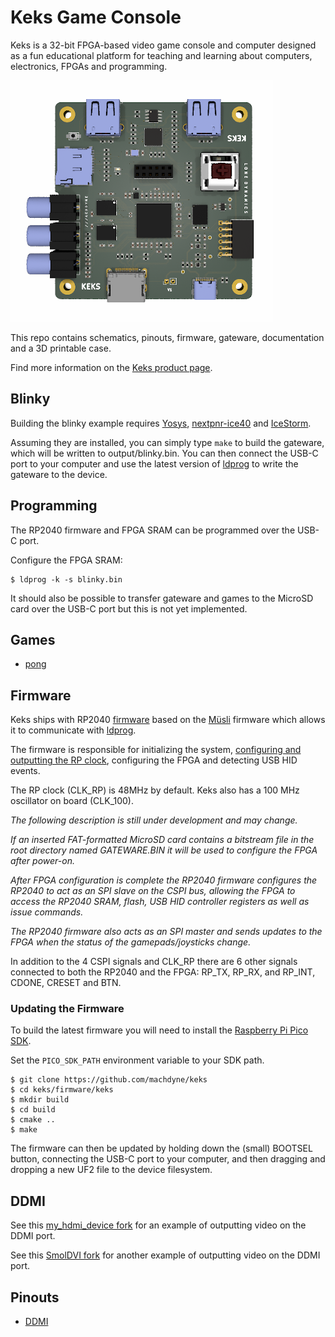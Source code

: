 # Keks Game Console

Keks is a 32-bit FPGA-based video game console and computer designed as a fun educational platform for teaching and learning about computers, electronics, FPGAs and programming.

![Keks Game Console](https://github.com/machdyne/keks/blob/0ec64c9bf5efc4cf7926da4405d466fae49035fd/keks.png)

This repo contains schematics, pinouts, firmware, gateware, documentation and a 3D printable case.

Find more information on the [Keks product page](https://machdyne.com/product/keks-game-console/).

## Blinky 

Building the blinky example requires [Yosys](https://github.com/YosysHQ/yosys), [nextpnr-ice40](https://github.com/YosysHQ/nextpnr) and [IceStorm](https://github.com/YosysHQ/icestorm).

Assuming they are installed, you can simply type `make` to build the gateware, which will be written to output/blinky.bin. You can then connect the USB-C port to your computer and use the latest version of [ldprog](https://github.com/machdyne/ldprog) to write the gateware to the device.

## Programming

The RP2040 firmware and FPGA SRAM can be programmed over the USB-C port.

Configure the FPGA SRAM:

```
$ ldprog -k -s blinky.bin
```

It should also be possible to transfer gateware and games to the MicroSD card over the USB-C port but this is not yet implemented.

## Games

* [pong](games/pong)

## Firmware

Keks ships with RP2040 [firmware](firmware) based on the [Müsli](https://github.com/machdyne/musli) firmware which allows it to communicate with [ldprog](https://github.com/machdyne/ldprog).

The firmware is responsible for initializing the system, [configuring and outputting the RP clock](https://www.raspberrypi.com/documentation/pico-sdk/hardware.html#hardware_clocks), configuring the FPGA and detecting USB HID events.

The RP clock (CLK\_RP) is 48MHz by default. Keks also has a 100 MHz oscillator on board (CLK\_100).

*The following description is still under development and may change.*

*If an inserted FAT-formatted MicroSD card contains a bitstream file in the root directory named GATEWARE.BIN it will be used to configure the FPGA after power-on.*

*After FPGA configuration is complete the RP2040 firmware configures the RP2040 to act as an SPI slave on the CSPI bus, allowing the FPGA to access the RP2040 SRAM, flash, USB HID controller registers as well as issue commands.*

*The RP2040 firmware also acts as an SPI master and sends updates to the FPGA when the status of the gamepads/joysticks change.*

In addition to the 4 CSPI signals and CLK\_RP there are 6 other signals connected to both the RP2040 and the FPGA: RP\_TX, RP\_RX, and RP\_INT, CDONE, CRESET and BTN.

### Updating the Firmware

To build the latest firmware you will need to install the [Raspberry Pi Pico SDK](https://github.com/raspberrypi/pico-sdk).

Set the `PICO_SDK_PATH` environment variable to your SDK path.

```
$ git clone https://github.com/machdyne/keks
$ cd keks/firmware/keks
$ mkdir build
$ cd build
$ cmake ..
$ make
```

The firmware can then be updated by holding down the (small) BOOTSEL button, connecting the USB-C port to your computer, and then dragging and dropping a new UF2 file to the device filesystem.

## DDMI

See this [my_hdmi_device fork](https://github.com/machdyne/my_hdmi_device) for an example of outputting video on the DDMI port.

See this [SmolDVI fork](https://github.com/machdyne/SmolDVI) for another example of outputting video on the DDMI port.

## Pinouts

 * [DDMI](https://github.com/machdyne/ddmi)
